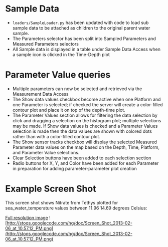 # Sample Data #

  * `loaders/SampleLoader.py` has been updated with code to load sub sample data to be attached as children to the original parent water sample.
  * The Parameters selector has been split into Sampled Parameters and Measured Parameters selectors
  * All Sample data is displayed in a table under Sample Data Access when a sample icon is clicked in the Time-Depth plot

# Parameter Value queries #

  * Multiple parameters can now be selected and retrieved via the Measurement Data Access
  * The Show data values checkbox become active when one Platform and one Parameter is selected; if checked the server will create a color-filled contour plot and place it on top of the depth-time plot.
  * The Parameter Values section allows for filtering the data selection by click and dragging a selection on the histogram plot; multiple selections may be made. If Show data values is checked and a Parameter Values selection is made then the data values are shown with colored dots rather than with a color-filled contour plot.
  * The Show sensor tracks checkbox will display the selected Measured Parameter data values on the map based on the Depth, Time, Platform, and Parameter Value selections.
  * Clear Selection buttons have been added to each selection section
  * Radio buttons for X, Y, and Color have been added for each Parameter in preparation for adding parameter-parameter plot creation

# Example Screen Shot #

This screen shot shows Nitrate from Tethys plotted for sea\_water\_temperature values between 11.96  14.69 degrees Celsius:

[Full resolution image](http://stoqs.googlecode.com/hg/doc/Screen_Shot_2013-02-06_at_10.57.12_PM.png)
![http://stoqs.googlecode.com/hg/doc/Screen_Shot_2013-02-06_at_10.57.12_PM.png](http://stoqs.googlecode.com/hg/doc/Screen_Shot_2013-02-06_at_10.57.12_PM.png)